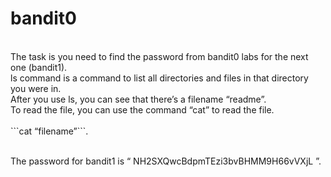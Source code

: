 <h1>bandit0</h1><br/>
The task is you need to find the password from bandit0 labs for the next one (bandit1).<br/>
ls command is a command to list all directories and files in that directory you were in.<br/>
After you use ls, you can see that there’s a filename “readme”.<br/>
To read the file, you can use the command “cat” to read the file.<br/><br/>
```cat “filename”```.<br/><br/>

The password for bandit1 is “ NH2SXQwcBdpmTEzi3bvBHMM9H66vVXjL ”.<br/>
